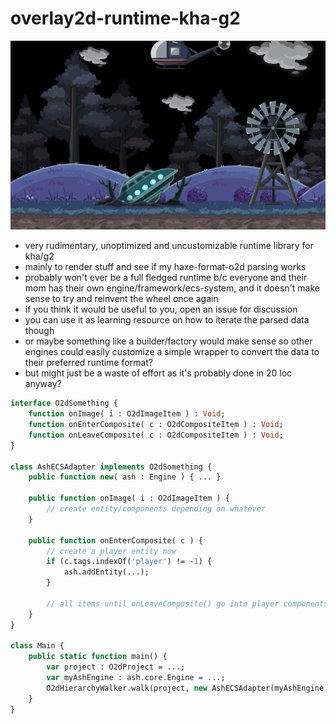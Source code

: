 # overlay2d-runtime-kha-g2

![latest](latest.png)

- very rudimentary, unoptimized and uncustomizable runtime library for kha/g2
- mainly to render stuff and see if my haxe-format-o2d parsing works
- probably won't ever be a full fledged runtime b/c everyone and their mom has their own engine/framework/ecs-system, and it doesn't make sense to try and reinvent the wheel once again
 - if you think it would be useful to you, open an issue for discussion
- you can use it as learning resource on how to iterate the parsed data though
- or maybe something like a builder/factory would make sense so other engines could easily customize a simple wrapper to convert the data to their preferred runtime format?
 - but might just be a waste of effort as it's probably done in 20 loc anyway?

```haxe
interface O2dSomething {
	function onImage( i : O2dImageItem ) : Void;
	function onEnterComposite( c : O2dCompositeItem ) : Void;
	function onLeaveComposite( c : O2dCompositeItem ) : Void;
}

class AshECSAdapter implements O2dSomething {
	public function new( ash : Engine ) { ... }

	public function onImage( i : O2dImageItem ) {
		// create entity/components depending on whatever
	}

	public function onEnterComposite( c ) {
		// create a player entity now
		if (c.tags.indexOf('player') != -1) {
			ash.addEntity(...);
		}

		// all items until onLeaveComposite() go into player components now ... or something
	}
}

class Main {
	public static function main() {
		var project : O2dProject = ...;
		var myAshEngine : ash.core.Engine = ...;
		O2dHierarchyWalker.walk(project, new AshECSAdapter(myAshEngine));
	}
}
```
